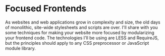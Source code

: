 # Focused Frontends

As websites and web applications grow in complexity and size, the old days of monolithic, site-wide stylesheets and scripts are over. I'll share with you some techniques for making your website more focused by modularizing your frontend code. The technologies I'll be using are LESS and RequireJS, but the principles should apply to any CSS preprocessor or JavaScript module library.

